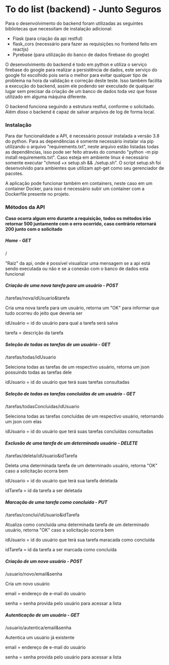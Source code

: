 # To do list (backend) - Junto Seguros

Para o desenvolvimento do backend foram utilizadas as seguintes bibliotecas que necessitam de instalação adicional:
- Flask (para criação da api restful)
- flask_cors (necessário para fazer as requisições no frontend feito em reactjs)
- Pyrebase (para utilização do banco de dados firebase do google)

O desenvolvimento do backend é todo em python e utiliza o serviço firebase do google para realizar a persistência de dados, este serviço do google foi escolhido pois seria o melhor para evitar qualquer tipo de problema na hora da validação e correção deste teste. Isso também facilita a execução do backend, assim ele podendo ser executado de qualquer lugar sem precisar da criação de um banco de dados toda vez que fosse utilizado em alguma máquina diferente.

O backend funciona seguindo a estrutura restful, conforme o solicitado. Além disso o backend é capaz de salvar arquivos de log de forma local.

### Instalação

Para dar funcionalidade a API, é necessário possuir instalada a versão 3.8 do python. Para as dependências é somente necessário instalar via pip utilizando o arquivo "requirements.txt", neste arquivo estão listadas todas as dependências, isso pode ser feito através do comando "python -m pip install requirements.txt". Caso esteja em ambiente linux é necessário somente executar "chmod +x setup.sh && ./setup.sh". O script setup.sh foi desenvolvido para ambientes que utilizam apt-get como seu gerenciador de pacotes.

A aplicação pode funcionar também em containers, neste caso em um container Docker, para isso é necessário subir um container com a Dockerfile presente no projeto.

### Métodos da API

**Caso ocorra algum erro durante a requisição, todos os métodos irão retornar 500 juntamente com o erro ocorrido, caso contrário retornará 200 junto com o solicitado**

##### Home - GET
/

"Raíz" da api, onde é possível visualizar uma mensagem se a api está sendo executada ou não e se a conexão com o banco de dados esta funcional

##### Criação de uma nova tarefa para um usuário - POST
/tarefas/nova/idUsuario&tarefa

Cria uma nova tarefa para um usuário, retorna um "OK" para informar que tudo ocorreu do jeito que deveria ser

idUsuário = id do usuário para qual a tarefa será salva

tarefa = descrição da tarefa

##### Seleção de todas as tarefas de um usuário - GET
/tarefas/todas/idUsuario

Seleciona todas as tarefas de um respectivo usuário, retorna um json possuindo todas as tarefas dele

idUsuario = id do usuário que terá suas tarefas consultadas

##### Seleção de todas as tarefas concluídas de um usuário - GET
/tarefas/todasConcluidas/idUsuario

Seleciona todas as tarefas concluídas de um respectivo usuário, retornando um json com elas

idUsuario = id do usuário que terá suas tarefas concluídas consultadas

##### Exclusão de uma tarefa de um determinado usuário - DELETE
/tarefas/deleta/idUsuario&idTarefa

Deleta uma determinada tarefa de um determinado usuário, retorna "OK" caso a solicitação ocorra bem

idUsuario = id do usuário que terá sua tarefa deletada

idTarefa = id da tarefa a ser deletada

##### Marcação de uma tarefa como concluída - PUT
/tarefas/conclui/idUsuario&idTarefa

Atualiza como concluída uma determinada tarefa de um determinado usuário, retorna "OK" caso a solicitação ocorra bem

idUsuario = id do usuário que terá sua tarefa maracada como concluída

idTarefa = id da tarefa a ser marcada como concluída

##### Criação de um novo usuário - POST
/usuario/novo/email&senha

Cria um novo usuário

email = endereço de e-mail do usuário

senha = senha provida pelo usuário para acessar a lista

##### Autenticação de um usuário - GET
/usuario/autentica/email&senha

Autentica um usuário já existente

email = endereço de e-mail do usuário

senha = senha provida pelo usuário para acessar a lista
